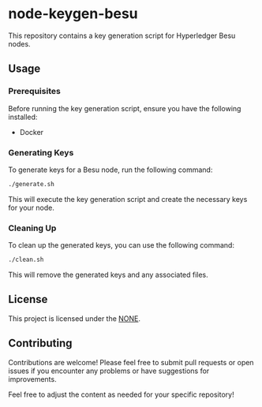 # node-keygen-besu

This repository contains a key generation script for Hyperledger Besu nodes.

## Usage

### Prerequisites

Before running the key generation script, ensure you have the following installed:

- Docker

### Generating Keys

To generate keys for a Besu node, run the following command:

```bash
./generate.sh
```

This will execute the key generation script and create the necessary keys for your node.

### Cleaning Up

To clean up the generated keys, you can use the following command:

```bash
./clean.sh
```

This will remove the generated keys and any associated files.

## License

This project is licensed under the [NONE](LICENSE).

## Contributing

Contributions are welcome! Please feel free to submit pull requests or open issues if you encounter any problems or have suggestions for improvements.

Feel free to adjust the content as needed for your specific repository!
